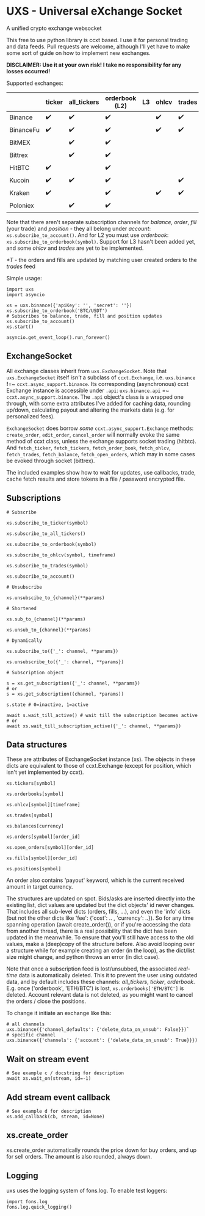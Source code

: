 # UXS - Universal eXchange Socket
A unified crypto exchange websocket

This free to use python library is ccxt based. I use it for personal trading and data feeds. Pull requests are welcome, although I'll yet have to make some sort of guide on how to implement new exchanges.

**DISCLAIMER: Use it at your own risk! I take no responsibility for any losses occurred!**

Supported exchanges:

|         	| ticker | all_tickers | orderbook (L2) | L3 | ohlcv | trades | balance | order | fill | position |
| ---------	|-----|-----|----|----|----|----|----|----|----|----|
| Binance 	| :heavy_check_mark: | :heavy_check_mark: | :heavy_check_mark:| | :heavy_check_mark: | :heavy_check_mark: | :heavy_check_mark: | :heavy_check_mark: | | |
| BinanceFu | :heavy_check_mark: | :heavy_check_mark: | :heavy_check_mark: | | :heavy_check_mark: | :heavy_check_mark: | :heavy_check_mark: | :heavy_check_mark: | | :heavy_check_mark: |
| BitMEX 	| | :heavy_check_mark: | :heavy_check_mark: | | | | :heavy_check_mark: | :heavy_check_mark: | :heavy_check_mark: | :heavy_check_mark: |
| Bittrex 	| | :heavy_check_mark: | :heavy_check_mark: | | | | :heavy_check_mark: | :heavy_check_mark: | | |
| HitBTC 	| :heavy_check_mark: | | :heavy_check_mark: | | | | | :heavy_check_mark: | :heavy_check_mark: | |
| Kucoin 	| :heavy_check_mark: | :heavy_check_mark: | :heavy_check_mark: | | | :heavy_check_mark: | :heavy_check_mark: | *\*T* | *\*T* | |
| Kraken 	| :heavy_check_mark: | | :heavy_check_mark: | | :heavy_check_mark: | :heavy_check_mark: | | :heavy_check_mark: | :heavy_check_mark: | |
| Poloniex 	| | :heavy_check_mark: | :heavy_check_mark: | | | | :heavy_check_mark: | :heavy_check_mark: | :heavy_check_mark: | |

Note that there aren't separate subscription channels for *balance*, *order*, *fill* (your trade) and *position* - they all belong under *account*: `xs.subscribe_to_account()`. And for L2 you must use *orderbook*: `xs.subscribe_to_orderbook(symbol)`. Support for L3 hasn't been added yet, and some *ohlcv* and *trades* are yet to be implemented.

*\*T* - the orders and fills are updated by matching user created orders to the *trades* feed

Simple usage:

```
import uxs
import asyncio

xs = uxs.binance({'apiKey': '', 'secret': ''})
xs.subscribe_to_orderbook('BTC/USDT')
# Subscribes to balance, trade, fill and position updates
xs.subscribe_to_account()
xs.start()

asyncio.get_event_loop().run_forever()
```

## ExchangeSocket

All exchange classes inherit from `uxs.ExchangeSocket`. Note that `uxs.ExchangeSocket` itself *isn't* a subclass of `ccxt.Exchange`, i.e. `uxs.binance` **!**=~ `ccxt.async_support.binance`. Its corresponding (asynchronous) ccxt Exchange instance is accessible under `.api`: `uxs.binance.api` =~ `ccxt.async_support.binance`. The `.api` object's class is a wrapped one through, with some extra attributes I've added for caching data, rounding up/down, calculating payout and altering the markets data (e.g. for personalized fees).

`ExchangeSocket` does borrow *some* `ccxt.async_support.Exchange` methods: `create_order`, `edit_order`, `cancel_order` will normally evoke the same method of ccxt class, unless the exchange supports socket trading (hitbtc). And `fetch_ticker`, `fetch_tickers`, `fetch_order_book`, `fetch_ohlcv`, `fetch_trades`, `fetch_balance`, `fetch_open_orders`, which may in some cases be evoked through socket (bittrex).

The included examples show how to wait for updates, use callbacks, trade, cache fetch results and store tokens in a file / password encrypted file.

## Subscriptions

```
# Subscribe

xs.subscribe_to_ticker(symbol)

xs.subscribe_to_all_tickers()

xs.subscribe_to_orderbook(symbol)

xs.subscribe_to_ohlcv(symbol, timeframe)

xs.subscribe_to_trades(symbol)

xs.subscribe_to_account()

# Unsubscribe

xs.unsubscibe_to_{channel}(**params)

# Shortened

xs.sub_to_{channel}(**params)

xs.unsub_to_{channel}(**params)

# Dynamically

xs.subscribe_to({'_': channel, **params})

xs.unsubscribe_to({'_': channel, **params})

# Subscription object

s = xs.get_subscription({'_': channel, **params})
# or
s = xs.get_subscription((channel, *params))

s.state # 0=inactive, 1=active

await s.wait_till_active() # wait till the subscription becomes active
# or
await xs.wait_till_subscription_active({'_': channel, **params})
```

## Data structures

These are attributes of ExchangeSocket instance (xs). The objects in these dicts are equivalent to those of ccxt.Exchange (except for position, which isn't yet implemented by ccxt).

```
xs.tickers[symbol]

xs.orderbooks[symbol]

xs.ohlcv[symbol][timeframe]

xs.trades[symbol]

xs.balances[currency]

xs.orders[symbol][order_id]

xs.open_orders[symbol][order_id]

xs.fills[symbol][order_id]

xs.positions[symbol]
```

An order also contains 'payout' keyword, which is the current received amount in target currency.

The structures are updated on spot. Bids/asks are inserted directly into the existing list, dict values are updated but the dict objects' id never changes. That includes all sub-level dicts (orders, fills, ...), and even the 'info' dicts (but not the other dicts like 'fee': {'cost': .. , 'currency': ..}). So for any time spanning operation (await create_order()), or if you're accessing the data from another thread, there is a real possibility that the dict has been updated in the meanwhile. To ensure that you'll still have access to the old values, make a (deep)copy of the structure before. Also avoid looping over a structure while for example creating an order (in the loop), as the dict/list size might change, and python throws an error (in dict case).

Note that once a subscription feed is lost/unsubbed, the associated *real-time* data is automatically deleted. This it to prevent the user using outdated data, and by default includes these channels: *all_tickers*, *ticker*, *orderbook*. E.g. once ('orderbook', 'ETH/BTC') is lost, `xs.orderbooks['ETH/BTC']` is deleted. Account relevant data is not deleted, as you might want to cancel the orders / close the positions.

To change it initiate an exchange like this:
```
# all channels
uxs.binance({'channel_defaults': {'delete_data_on_unsub': False}})`
# specific channel
uxs.binance({'channels': {'account': {'delete_data_on_unsub': True}}})
```

## Wait on stream event

```
# See example c / docstring for description
await xs.wait_on(stream, id=-1)
```

## Add stream event callback

```
# See example d for description
xs.add_callback(cb, stream, id=None)
```

## xs.create_order

xs.create_order automatically rounds the price down for buy orders, and up for sell orders. The amount is also rounded, always down.

## Logging

uxs uses the logging system of fons.log. To enable test loggers:
```
import fons.log
fons.log.quick_logging()
``` 